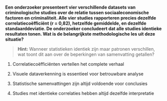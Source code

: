 **Een onderzoeker presenteert vier verschillende datasets van criminologische studies over de relatie tussen sociaaleconomische factoren en criminaliteit. Alle vier studies rapporteren precies dezelfde correlatiecoëfficiënt (r = 0,82), hetzelfde gemiddelde, en dezelfde standaarddeviatie. De onderzoeker concludeert dat alle studies identieke resultaten tonen. Wat is de belangrijkste methodologische les uit deze situatie?**

> **Hint:** Wanneer statistieken identiek zijn maar patronen verschillen, wat toont dit aan over de beperkingen van samenvatting getallen?

1) Correlatiecoëfficiënten vertellen het complete verhaal

2) Visuele dataverkenning is essentieel voor betrouwbare analyse

3) Statistische samenvattingen zijn altijd voldoende voor conclusies

4) Studies met identieke correlaties hebben altijd dezelfde interpretatie